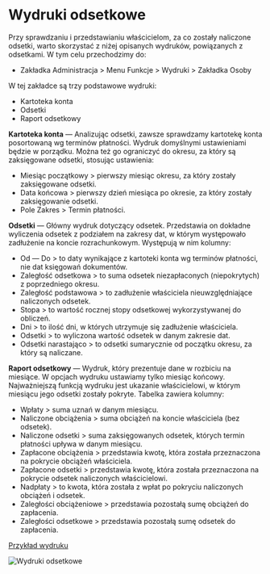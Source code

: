 # Wydruki odsetkowe

Przy sprawdzaniu i przedstawianiu właścicielom, za co zostały naliczone odsetki, warto skorzystać z niżej opisanych wydruków, powiązanych z odsetkami. W tym celu przechodzimy do:

- Zakładka Administracja > Menu Funkcje > Wydruki > Zakładka Osoby

W tej zakładce są trzy podstawowe wydruki:

- Kartoteka konta
- Odsetki
- Raport odsetkowy

**Kartoteka konta** — Analizując odsetki, zawsze sprawdzamy kartotekę konta posortowaną wg terminów płatności. Wydruk domyślnymi ustawieniami będzie w porządku. Można też go ograniczyć do okresu, za który są zaksięgowane odsetki, stosując ustawienia:

- Miesiąc początkowy > pierwszy miesiąc okresu, za który zostały zaksięgowane odsetki.
- Data końcowa > pierwszy dzień miesiąca po okresie, za który zostały zaksięgowanie odsetki.
- Pole Zakres > Termin płatności.

**Odsetki** — Główny wydruk dotyczący odsetek. Przedstawia on dokładne wyliczenia odsetek z podziałem na zakresy dat, w którym występowało zadłużenie na koncie rozrachunkowym. Występują w nim kolumny:

- Od — Do > to daty wynikające z kartoteki konta wg terminów płatności, nie dat księgowań dokumentów.
- Zaległość odsetkowa > to suma odsetek niezapłaconych (niepokrytych) z poprzedniego okresu.
- Zaległość podstawowa > to zadłużenie właściciela nieuwzględniające naliczonych odsetek.
- Stopa > to wartość rocznej stopy odsetkowej wykorzystywanej do obliczeń.
- Dni > to ilość dni, w których utrzymuje się zadłużenie właściciela.
- Odsetki > to wyliczona wartość odsetek w danym zakresie dat.
- Odsetki narastająco > to odsetki sumarycznie od początku okresu, za który są naliczane.

**Raport odsetkowy** — Wydruk, który prezentuje dane w rozbiciu na miesiące. W opcjach wydruku ustawiamy tylko miesiąc końcowy. Najważniejszą funkcją wydruku jest ukazanie właścicielowi, w którym miesiącu jego odsetki zostały pokryte. Tabelka zawiera kolumny:

- Wpłaty > suma uznań w danym miesiącu.
- Naliczone obciążenia > suma obciążeń na koncie właściciela (bez odsetek).
- Naliczone odsetki > suma zaksięgowanych odsetek, których termin płatności upływa w danym miesiącu.
- Zapłacone obciążenia > przedstawia kwotę, która została przeznaczona na pokrycie obciążeń właściciela.
- Zapłacone odsetki > przedstawia kwotę, która została przeznaczona na pokrycie odsetek naliczonych właścicielowi.
- Nadpłaty > to kwota, która została z wpłat po pokryciu naliczonych obciążeń i odsetek.
- Zaległości obciążeniowe > przedstawia pozostałą sumę obciążeń do zapłacenia.
- Zaległości odsetkowe > przedstawia pozostałą sumę odsetek do zapłacenia.

[Przykład wydruku](wydrukiodsetkowe.pdf)

![Wydruki odsetkowe](wydrukiodsgif.gif)